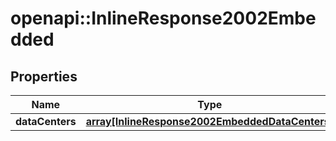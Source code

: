 # openapi::InlineResponse2002Embedded

## Properties
Name | Type | Description | Notes
------------ | ------------- | ------------- | -------------
**dataCenters** | [**array[InlineResponse2002EmbeddedDataCenters]**](inline_response_200_2__embedded_dataCenters.md) |  | 


